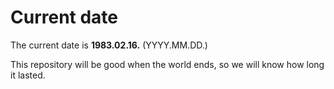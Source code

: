 # Current date

The current date is **1983.02.16.** (YYYY.MM.DD.)

This repository will be good when the world ends, so we will know how long it lasted.